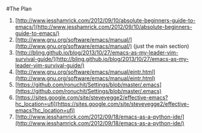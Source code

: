 #The Plan

1. [http://www.jesshamrick.com/2012/09/10/absolute-beginners-guide-to-emacs/](http://www.jesshamrick.com/2012/09/10/absolute-beginners-guide-to-emacs/)
2. [http://www.gnu.org/software/emacs/manual/](http://www.gnu.org/software/emacs/manual/) (just the main section)
3. [http://bling.github.io/blog/2013/10/27/emacs-as-my-leader-vim-survival-guide/](http://bling.github.io/blog/2013/10/27/emacs-as-my-leader-vim-survival-guide/)
4. [http://www.gnu.org/software/emacs/manual/eintr.html](http://www.gnu.org/software/emacs/manual/eintr.html)
5. [https://github.com/ronuchit/Settings/blob/master/.emacs](https://github.com/ronuchit/Settings/blob/master/.emacs)
6. [https://sites.google.com/site/steveyegge2/effective-emacs?hc_location=ufi](https://sites.google.com/site/steveyegge2/effective-emacs?hc_location=ufi)
7. [http://www.jesshamrick.com/2012/09/18/emacs-as-a-python-ide/](http://www.jesshamrick.com/2012/09/18/emacs-as-a-python-ide/)
